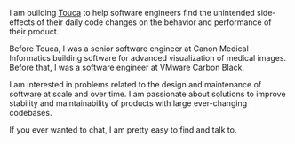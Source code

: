 I am building [Touca] to help software engineers find the unintended side-effects
of their daily code changes on the behavior and performance of their product.

Before Touca, I was a senior software engineer at Canon Medical Informatics
building software for advanced visualization of medical images. Before that,
I was a software engineer at VMware Carbon Black.

I am interested in problems related to the design and maintenance of software
at scale and over time. I am passionate about solutions to improve stability
and maintainability of products with large ever-changing codebases.

If you ever wanted to chat, I am pretty easy to find and talk to.

[touca]: https://touca.io
